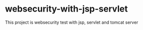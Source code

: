 # websecurity-with-jsp-servlet
This project is websecurity test with jsp, servlet and tomcat server
